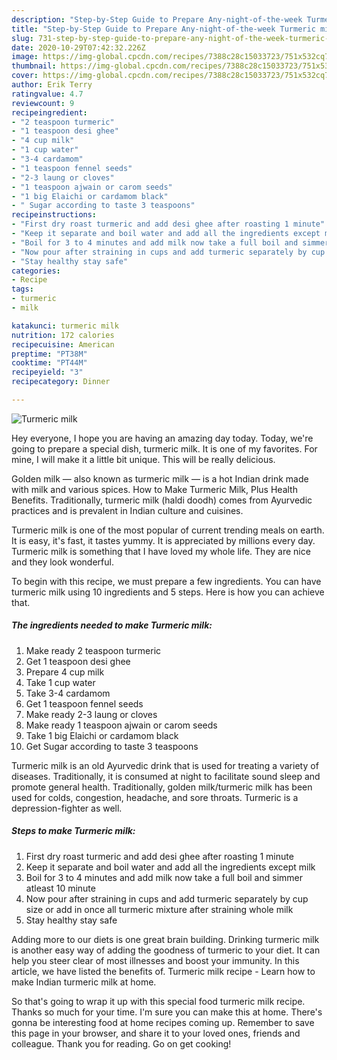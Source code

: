 ```yaml
---
description: "Step-by-Step Guide to Prepare Any-night-of-the-week Turmeric milk"
title: "Step-by-Step Guide to Prepare Any-night-of-the-week Turmeric milk"
slug: 731-step-by-step-guide-to-prepare-any-night-of-the-week-turmeric-milk
date: 2020-10-29T07:42:32.226Z
image: https://img-global.cpcdn.com/recipes/7388c28c15033723/751x532cq70/turmeric-milk-recipe-main-photo.jpg
thumbnail: https://img-global.cpcdn.com/recipes/7388c28c15033723/751x532cq70/turmeric-milk-recipe-main-photo.jpg
cover: https://img-global.cpcdn.com/recipes/7388c28c15033723/751x532cq70/turmeric-milk-recipe-main-photo.jpg
author: Erik Terry
ratingvalue: 4.7
reviewcount: 9
recipeingredient:
- "2 teaspoon turmeric"
- "1 teaspoon desi ghee"
- "4 cup milk"
- "1 cup water"
- "3-4 cardamom"
- "1 teaspoon fennel seeds"
- "2-3 laung or cloves"
- "1 teaspoon ajwain or carom seeds"
- "1 big Elaichi or cardamom black"
- " Sugar according to taste 3 teaspoons"
recipeinstructions:
- "First dry roast turmeric and add desi ghee after roasting 1 minute"
- "Keep it separate and boil water and add all the ingredients except milk"
- "Boil for 3 to 4 minutes and add milk now take a full boil and simmer atleast 10 minute"
- "Now pour after straining in cups and add turmeric separately by cup size or add in once all turmeric mixture after straining whole milk"
- "Stay healthy stay safe"
categories:
- Recipe
tags:
- turmeric
- milk

katakunci: turmeric milk 
nutrition: 172 calories
recipecuisine: American
preptime: "PT38M"
cooktime: "PT44M"
recipeyield: "3"
recipecategory: Dinner

---
```



![Turmeric milk](https://img-global.cpcdn.com/recipes/7388c28c15033723/751x532cq70/turmeric-milk-recipe-main-photo.jpg)

Hey everyone, I hope you are having an amazing day today. Today, we're going to prepare a special dish, turmeric milk. It is one of my favorites. For mine, I will make it a little bit unique. This will be really delicious.

Golden milk — also known as turmeric milk — is a hot Indian drink made with milk and various spices. How to Make Turmeric Milk, Plus Health Benefits. Traditionally, turmeric milk (haldi doodh) comes from Ayurvedic practices and is prevalent in Indian culture and cuisines.

Turmeric milk is one of the most popular of current trending meals on earth. It is easy, it's fast, it tastes yummy. It is appreciated by millions every day. Turmeric milk is something that I have loved my whole life. They are nice and they look wonderful.


To begin with this recipe, we must prepare a few ingredients. You can have turmeric milk using 10 ingredients and 5 steps. Here is how you can achieve that.

<!--inarticleads1-->

##### The ingredients needed to make Turmeric milk:

1. Make ready 2 teaspoon turmeric
1. Get 1 teaspoon desi ghee
1. Prepare 4 cup milk
1. Take 1 cup water
1. Take 3-4 cardamom
1. Get 1 teaspoon fennel seeds
1. Make ready 2-3 laung or cloves
1. Make ready 1 teaspoon ajwain or carom seeds
1. Take 1 big Elaichi or cardamom black
1. Get  Sugar according to taste 3 teaspoons


Turmeric milk is an old Ayurvedic drink that is used for treating a variety of diseases. Traditionally, it is consumed at night to facilitate sound sleep and promote general health. Traditionally, golden milk/turmeric milk has been used for colds, congestion, headache, and sore throats. Turmeric is a depression-fighter as well. 

<!--inarticleads2-->

##### Steps to make Turmeric milk:

1. First dry roast turmeric and add desi ghee after roasting 1 minute
1. Keep it separate and boil water and add all the ingredients except milk
1. Boil for 3 to 4 minutes and add milk now take a full boil and simmer atleast 10 minute
1. Now pour after straining in cups and add turmeric separately by cup size or add in once all turmeric mixture after straining whole milk
1. Stay healthy stay safe


Adding more to our diets is one great brain building. Drinking turmeric milk is another easy way of adding the goodness of turmeric to your diet. It can help you steer clear of most illnesses and boost your immunity. In this article, we have listed the benefits of. Turmeric milk recipe - Learn how to make Indian turmeric milk at home. 

So that's going to wrap it up with this special food turmeric milk recipe. Thanks so much for your time. I'm sure you can make this at home. There's gonna be interesting food at home recipes coming up. Remember to save this page in your browser, and share it to your loved ones, friends and colleague. Thank you for reading. Go on get cooking!
